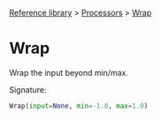 [Reference library](../index.md) > [Processors](index.md) > [Wrap](wrap.md)

# Wrap

Wrap the input beyond min/max.

Signature:
```python
Wrap(input=None, min=-1.0, max=1.0)
```
